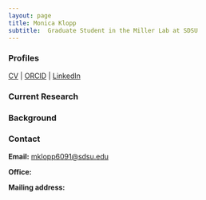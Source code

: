 ```yaml
---
layout: page
title: Monica Klopp
subtitle:  Graduate Student in the Miller Lab at SDSU
---
```


### Profiles
[CV]() | [ORCID]() | [LinkedIn]()


### Current Research


### Background


### Contact
 **Email:** [mklopp6091@sdsu.edu](mailto:mklopp6091@sdsu.edu)  

 **Office:**

 **Mailing address:**
